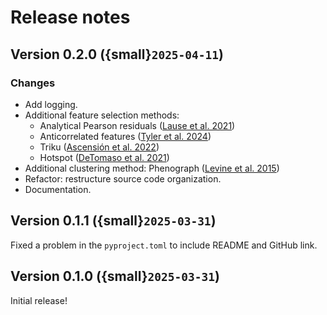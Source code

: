 # Release notes

## Version 0.2.0 ({small}`2025-04-11`)

### Changes

- Add logging.
- Additional feature selection methods:
    - Analytical Pearson residuals (<a href=https://doi.org/10.1186/s13059-021-02451-7 target="_blank">Lause et al. 2021</a>)
    - Anticorrelated features (<a href="https://doi.org/10.1038/s41467-023-43406-9" target="_blank">Tyler et al. 2024</a>)
    - Triku (<a href="https://doi.org/10.1093/gigascience/giac017" target="_blank">Ascensión et al. 2022</a>)
    - Hotspot (<a href="https://doi.org/10.1016/j.cels.2021.04.005" target="_blank">DeTomaso et al. 2021</a>)
- Additional clustering method: Phenograph (<a href="https://doi.org/10.1016/j.cell.2015.05.047" target="_blank">Levine et al. 2015</a>)
- Refactor: restructure source code organization.
- Documentation.


## Version 0.1.1 ({small}`2025-03-31`)

Fixed a problem in the ```pyproject.toml``` to include README and GitHub link.


## Version 0.1.0 ({small}`2025-03-31`)

Initial release!
